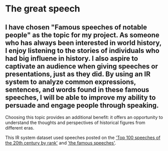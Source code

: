# The great speech

I have chosen **"Famous speeches of notable people"** as the topic for my project. As someone who has always been interested in world history, I enjoy listening to the stories of individuals who had big influene in history. I also aspire to captivate an audience when giving speeches or presentations, just as they did. By using an IR system to analyze common expressions, sentences, and words found in these famous speeches, I will be able to improve my ability to persuade and engage people through speaking.
---
Choosing this topic provides an additional benefit: it offers an opportunity to understand the thoughts and perspectives of historical figures from different eras.

This IR system dataset used speeches posted on the ['Top 100 speeches of the 20th century by rank'](https://www.americanrhetoric.com/top100speechesall.html) and ['the famous speeches'](https://www.famous-speeches-and-speech-topics.info/famous-speeches/).
